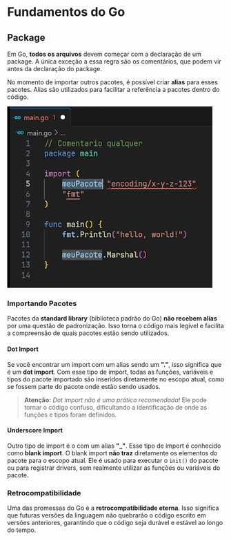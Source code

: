 # Fundamentos do Go

## Package

Em Go, **todos os arquivos** devem começar com a declaração de um package. A única exceção a essa regra são os comentários, que podem vir antes da declaração do package.

No momento de importar outros pacotes, é possível criar **alias** para esses pacotes. Alias são utilizados para facilitar a referência a pacotes dentro do código.

![Estrutura básica de um arquivo Go](../imagens/image.png)

### Importando Pacotes

Pacotes da **standard library** (biblioteca padrão do Go) **não recebem alias** por uma questão de padronização. Isso torna o código mais legível e facilita a compreensão de quais pacotes estão sendo utilizados.

#### Dot Import

Se você encontrar um import com um alias sendo um **"."**, isso significa que é um **dot import**. Com esse tipo de import, todas as funções, variáveis e tipos do pacote importado são inseridos diretamente no escopo atual, como se fossem parte do pacote onde estão sendo usados.

> **Atenção:** *Dot import não é uma prática recomendada!* Ele pode tornar o código confuso, dificultando a identificação de onde as funções e tipos foram definidos.

#### Underscore Import

Outro tipo de import é o com um alias **"_"**. Esse tipo de import é conhecido como **blank import**. O blank import **não traz** diretamente os elementos do pacote para o escopo atual. Ele é usado para executar o `init()` do pacote ou para registrar drivers, sem realmente utilizar as funções ou variáveis do pacote.

### Retrocompatibilidade

Uma das promessas do Go é a **retrocompatibilidade eterna**. Isso significa que futuras versões da linguagem não quebrarão o código escrito em versões anteriores, garantindo que o código seja durável e estável ao longo do tempo.
